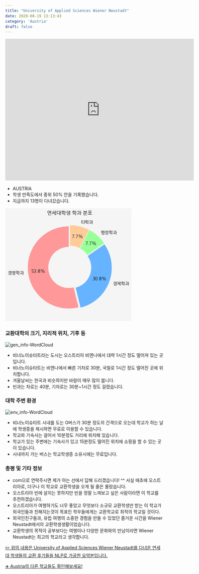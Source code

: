```yaml
---
title: "University of Applied Sciences Wiener Neustadt"
date: 2020-08-19 13:13:43
category: 'Austria'
draft: false
---
```


<iframe
width="600"
height="450"
frameborder="0" style="border:0"
src="https://www.google.com/maps/embed/v1/place?key=AIzaSyC9e1AME-pVmWC4hBpFdu5S4dKzyepa3HQ&q=University+of+Applied+Sciences+Wiener+Neustadt&center=47.8389128,16.24845&zoom=14" allowfullscreen>
</iframe>

* AUSTRIA
* 학생 만족도에서 중위 50% 안을 기록했습니다.
* 지금까지 13명이 다녀갔습니다. 

![department-info](../plots/AT000007.png)
### 교환대학의 크기, 지리적 위치, 기후 등
![gen_info-WordCloud](../univ_wordclouds_okt/gen_info/AT000007_gen_info_okt.png)

* 비너노이슈타트라는 도시는 오스트리아 비엔나에서 대략 1시간 정도 떨어져 있는 곳입니다.
* 비너노이슈타트는 비엔나에서 빠른 기차로 30분, 국철로 1시간 정도 떨어진 곳에 위치합니다.
* 겨울날씨는 한국과 비슷하지만 바람이 매우 많이 붑니다.
* 빈과는 차로는 40분, 기차로는 30분~1시간 정도 걸렸습니다.


### 대학 주변 환경

![env_info-WordCloud](../univ_wordclouds_okt/env_info/AT000007_env_info_okt.png)

* 비너노이슈타트 시내를 도는 G버스가 30분 정도의 간격으로 오는데 학교가 하는 날에 학생증을 제시하면 무료로 이용할 수 있습니다.
* 학교와 기숙사는 걸어서 10분정도 거리에 위치해 있습니다.
* 학교가 있는 주변에는 기숙사가 있고 15분정도 떨어진 위치에 쇼핑을 할 수 있는 곳이 있습니다.
* 시내까지 가는 버스는 학교학생증 소유시에는 무료입니다.


### 총평 및 기타 정보 
* com으로 연락주시면 제가 아는 선에서 답해 드리겠습니다! ^^ 사실 애초에 오스트리아로, 더구나 이 학교로 교환학생을 오게 될 줄은 몰랐습니다.
* 오스트리아 빈에 살지는 못하지만 빈을 정말 느껴보고 싶은 사람이라면 이 학교를 추천하겠습니다.
* 오스트리아가 여행하기도 너무 좋았고 무엇보다 소규모 교환학생만 받는 이 학교가 외국인들과 친해지는것이 목표인 학우들에게는 교환학교로 최적의 학교일 것이다.
* 외국인친구들과, 유럽 여행의 소중한 경험을 만들 수 있었던 즐거운 시간을 Wiener Neustadt에서의 교환학생생활이었습니다.
* 교환학생의 목적이 공부보다는 여행이나 다양한 문화와의 만남이라면 Wiener Neustadt는 최고의 학교라고 생각합니다.


[✏️ 위의 내용은 University of Applied Sciences Wiener Neustadt를 다녀온 연세대 학생들의 교환 후기들을 NLP로 가공한 요약본입니다.](http://oia.yonsei.ac.kr/partner/expReport.asp?ucode=AT000007&bgbn=A)

[✈️ Austria의 다른 학교들도 확인해보세요!](https://yonsei-exchange.netlify.app/?category=Austria)
